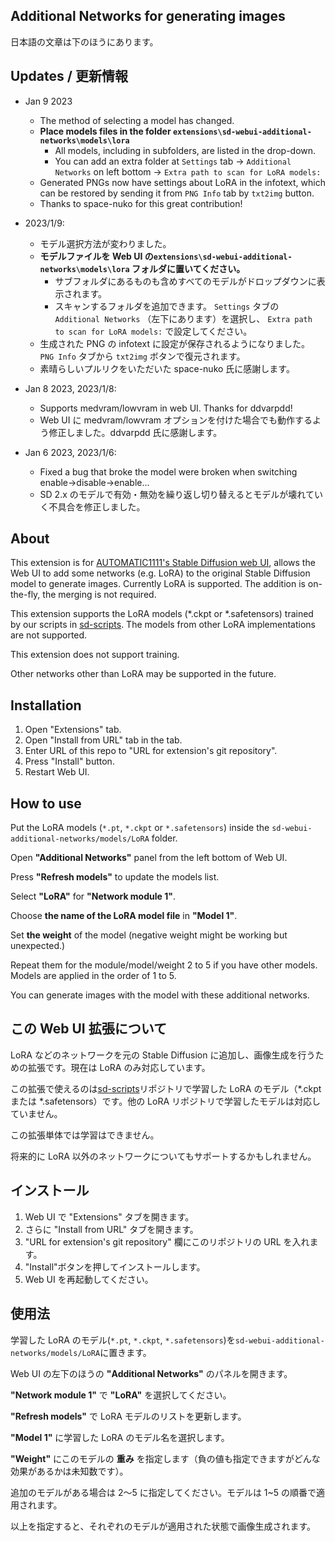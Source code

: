 ## Additional Networks for generating images

日本語の文章は下のほうにあります。

## Updates / 更新情報

- Jan 9 2023
  - The method of selecting a model has changed.
  - __Place models files in the folder  ``extensions\sd-webui-additional-networks\models\lora``__
    - All models, including in subfolders, are listed in the drop-down.
    - You can add an extra folder at ``Settings`` tab -> ``Additional Networks`` on left bottom -> ``Extra path to scan for LoRA models:``
  - Generated PNGs now have settings about LoRA in the infotext, which can be restored by sending it from ``PNG Info`` tab by ``txt2img`` button.
  - Thanks to space-nuko for this great contribution!

 - 2023/1/9:
    - モデル選択方法が変わりました。
    - __モデルファイルを Web UI の``extensions\sd-webui-additional-networks\models\lora`` フォルダに置いてください。__
      - サブフォルダにあるものも含めすべてのモデルがドロップダウンに表示されます。
      - スキャンするフォルダを追加できます。 ``Settings`` タブの ``Additional Networks`` （左下にあります）を選択し、 ``Extra path to scan for LoRA models:`` で設定してください。
    - 生成された PNG の infotext に設定が保存されるようになりました。  ``PNG Info`` タブから ``txt2img`` ボタンで復元されます。
    - 素晴らしいプルリクをいただいた space-nuko 氏に感謝します。

- Jan 8 2023, 2023/1/8: 
  - Supports medvram/lowvram in web UI. Thanks for ddvarpdd!
  - Web UI に medvram/lowvram オプションを付けた場合でも動作するよう修正しました。ddvarpdd 氏に感謝します。
- Jan 6 2023, 2023/1/6: 
  - Fixed a bug that broke the model were broken when switching enable->disable->enable...
  - SD 2.x のモデルで有効・無効を繰り返し切り替えるとモデルが壊れていく不具合を修正しました。

## About

This extension is for [AUTOMATIC1111's Stable Diffusion web UI](https://github.com/AUTOMATIC1111/stable-diffusion-webui), allows the Web UI to add some networks (e.g. LoRA) to the original Stable Diffusion model to generate images. Currently LoRA is supported. The addition is on-the-fly, the merging is not required.

This extension supports the LoRA models (*.ckpt or *.safetensors) trained by our scripts in [sd-scripts](https://github.com/kohya-ss/sd-scripts). The models from other LoRA implementations are not supported.

This extension does not support training.

Other networks other than LoRA may be supported in the future.

## Installation

1. Open "Extensions" tab.
1. Open "Install from URL" tab in the tab.
1. Enter URL of this repo to "URL for extension's git repository".
1. Press "Install" button.
1. Restart Web UI.

## How to use

Put the LoRA models (`*.pt`, `*.ckpt` or `*.safetensors`) inside the `sd-webui-additional-networks/models/LoRA` folder.

Open __"Additional Networks"__ panel from the left bottom of Web UI.

Press __"Refresh models"__ to update the models list.

Select __"LoRA"__ for __"Network module 1"__.

Choose __the name of the LoRA model file__ in __"Model 1"__.

Set __the weight__ of the model (negative weight might be working but unexpected.)

Repeat them for the module/model/weight 2 to 5 if you have other models. Models are applied in the order of 1 to 5.

You can generate images with the model with these additional networks.

## この Web UI 拡張について

LoRA などのネットワークを元の Stable Diffusion に追加し、画像生成を行うための拡張です。現在は LoRA のみ対応しています。

この拡張で使えるのは[sd-scripts](https://github.com/kohya-ss/sd-scripts)リポジトリで学習した LoRA のモデル（\*.ckpt または \*.safetensors）です。他の LoRA リポジトリで学習したモデルは対応していません。

この拡張単体では学習はできません。

将来的に LoRA 以外のネットワークについてもサポートするかもしれません。

## インストール

1. Web UI で "Extensions" タブを開きます。
1. さらに "Install from URL" タブを開きます。
1. "URL for extension's git repository" 欄にこのリポジトリの URL を入れます。
1. "Install"ボタンを押してインストールします。
1. Web UI を再起動してください。

## 使用法

学習した LoRA のモデル(`*.pt`, `*.ckpt`, `*.safetensors`)を`sd-webui-additional-networks/models/LoRA`に置きます。

Web UI の左下のほうの __"Additional Networks"__ のパネルを開きます。

__"Network module 1"__ で __"LoRA"__ を選択してください。

__"Refresh models"__ で LoRA モデルのリストを更新します。

__"Model 1"__ に学習した LoRA のモデル名を選択します。

__"Weight"__ にこのモデルの __重み__ を指定します（負の値も指定できますがどんな効果があるかは未知数です）。

追加のモデルがある場合は 2～5 に指定してください。モデルは 1~5 の順番で適用されます。

以上を指定すると、それぞれのモデルが適用された状態で画像生成されます。
